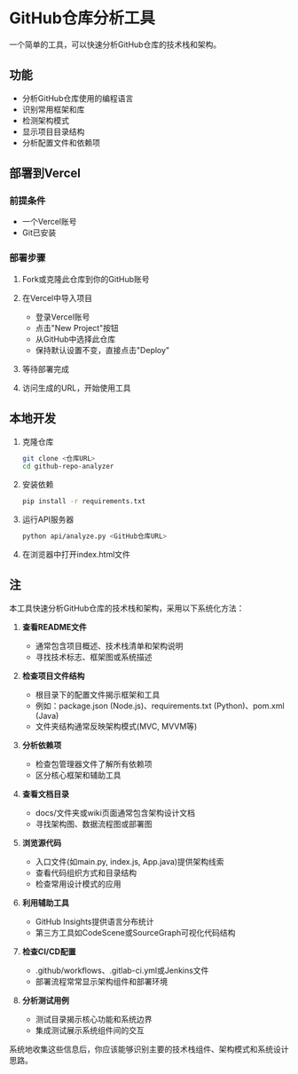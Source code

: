 # GitHub仓库分析工具

一个简单的工具，可以快速分析GitHub仓库的技术栈和架构。

## 功能

- 分析GitHub仓库使用的编程语言
- 识别常用框架和库
- 检测架构模式
- 显示项目目录结构
- 分析配置文件和依赖项

## 部署到Vercel

### 前提条件

- 一个Vercel账号
- Git已安装

### 部署步骤

1. Fork或克隆此仓库到你的GitHub账号

2. 在Vercel中导入项目
   - 登录Vercel账号
   - 点击"New Project"按钮
   - 从GitHub中选择此仓库
   - 保持默认设置不变，直接点击"Deploy"

3. 等待部署完成

4. 访问生成的URL，开始使用工具

## 本地开发

1. 克隆仓库
   ```bash
   git clone <仓库URL>
   cd github-repo-analyzer
   ```

2. 安装依赖
   ```bash
   pip install -r requirements.txt
   ```

3. 运行API服务器
   ```bash
   python api/analyze.py <GitHub仓库URL>
   ```

4. 在浏览器中打开index.html文件

## 注

本工具快速分析GitHub仓库的技术栈和架构，采用以下系统化方法：

1. **查看README文件**
   - 通常包含项目概述、技术栈清单和架构说明
   - 寻找技术标志、框架图或系统描述

2. **检查项目文件结构**
   - 根目录下的配置文件揭示框架和工具
   - 例如：package.json (Node.js)、requirements.txt (Python)、pom.xml (Java)
   - 文件夹结构通常反映架构模式(MVC, MVVM等)

3. **分析依赖项**
   - 检查包管理器文件了解所有依赖项
   - 区分核心框架和辅助工具

4. **查看文档目录**
   - docs/文件夹或wiki页面通常包含架构设计文档
   - 寻找架构图、数据流程图或部署图

5. **浏览源代码**
   - 入口文件(如main.py, index.js, App.java)提供架构线索
   - 查看代码组织方式和目录结构
   - 检查常用设计模式的应用

6. **利用辅助工具**
   - GitHub Insights提供语言分布统计
   - 第三方工具如CodeScene或SourceGraph可视化代码结构

7. **检查CI/CD配置**
   - .github/workflows、.gitlab-ci.yml或Jenkins文件
   - 部署流程常常显示架构组件和部署环境

8. **分析测试用例**
   - 测试目录揭示核心功能和系统边界
   - 集成测试展示系统组件间的交互

系统地收集这些信息后，你应该能够识别主要的技术栈组件、架构模式和系统设计思路。
